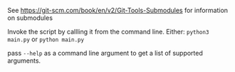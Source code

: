 See https://git-scm.com/book/en/v2/Git-Tools-Submodules for information on submodules


Invoke the script by callling it from the command line. Either:
`python3 main.py` or `python main.py`

pass `--help` as a command line argument to get a list of supported arguments.

